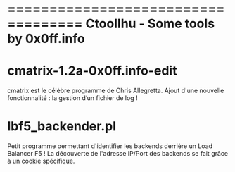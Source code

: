 ===================================
Ctoollhu - Some tools by 0x0ff.info
===================================

                                                                     
                                                                     

cmatrix-1.2a-0x0ff.info-edit
============================
  cmatrix est le célèbre programme de Chris Allegretta.
  Ajout d'une nouvelle fonctionnalité : la gestion d’un fichier de log !


lbf5_backender.pl
=================
  Petit programme permettant d'identifier les backends derrière un Load Balancer F5 !
  La découverte de l'adresse IP/Port des backends se fait grâce à un cookie spécifique.
